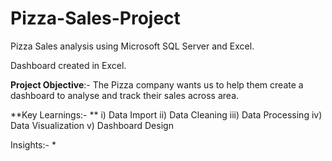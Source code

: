 # Pizza-Sales-Project
Pizza Sales analysis using Microsoft SQL Server and Excel.

Dashboard created in Excel.

**Project Objective**:- The Pizza company wants us to help them create a dashboard to analyse and track their sales across area.

**Key Learnings:- **
i) Data Import
ii) Data Cleaning
iii) Data Processing
iv) Data Visualization
v) Dashboard Design

Insights:-
* 
